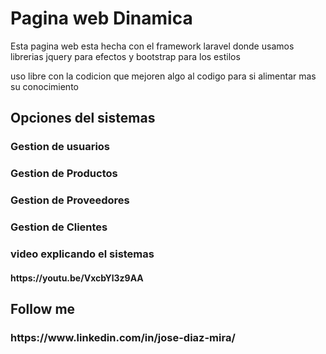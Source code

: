 <h1>Pagina web Dinamica</h1>
<p>Esta pagina web esta hecha con el framework laravel donde usamos librerias jquery para efectos y bootstrap para los estilos</p>
<p>uso libre con la codicion que mejoren algo al codigo para si alimentar mas su conocimiento</p>

<h2>Opciones del sistemas</h2>
<h3>Gestion de usuarios</h3>
<h3>Gestion de Productos</h3>
<h3>Gestion de Proveedores</h3>
<h3>Gestion de Clientes</h3>
<h3>video explicando el sistemas</h3>
<h4>https://youtu.be/VxcbYl3z9AA</h4>

<h2>Follow me</h2>
    <h3>https://www.linkedin.com/in/jose-diaz-mira/</h3>
    
